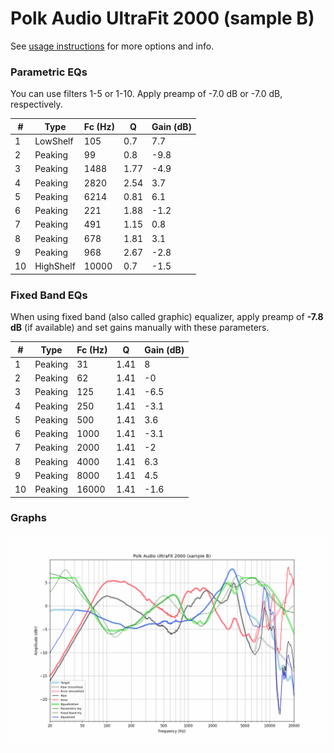 # Polk Audio UltraFit 2000 (sample B)
See [usage instructions](https://github.com/jaakkopasanen/AutoEq#usage) for more options and info.

### Parametric EQs
You can use filters 1-5 or 1-10. Apply preamp of -7.0 dB or -7.0 dB, respectively.

|   # | Type      |   Fc (Hz) |    Q |   Gain (dB) |
|-----|-----------|-----------|------|-------------|
|   1 | LowShelf  |       105 | 0.7  |         7.7 |
|   2 | Peaking   |        99 | 0.8  |        -9.8 |
|   3 | Peaking   |      1488 | 1.77 |        -4.9 |
|   4 | Peaking   |      2820 | 2.54 |         3.7 |
|   5 | Peaking   |      6214 | 0.81 |         6.1 |
|   6 | Peaking   |       221 | 1.88 |        -1.2 |
|   7 | Peaking   |       491 | 1.15 |         0.8 |
|   8 | Peaking   |       678 | 1.81 |         3.1 |
|   9 | Peaking   |       968 | 2.67 |        -2.8 |
|  10 | HighShelf |     10000 | 0.7  |        -1.5 |

### Fixed Band EQs
When using fixed band (also called graphic) equalizer, apply preamp of **-7.8 dB** (if available) and set gains manually with these parameters.

|   # | Type    |   Fc (Hz) |    Q |   Gain (dB) |
|-----|---------|-----------|------|-------------|
|   1 | Peaking |        31 | 1.41 |         8   |
|   2 | Peaking |        62 | 1.41 |        -0   |
|   3 | Peaking |       125 | 1.41 |        -6.5 |
|   4 | Peaking |       250 | 1.41 |        -3.1 |
|   5 | Peaking |       500 | 1.41 |         3.6 |
|   6 | Peaking |      1000 | 1.41 |        -3.1 |
|   7 | Peaking |      2000 | 1.41 |        -2   |
|   8 | Peaking |      4000 | 1.41 |         6.3 |
|   9 | Peaking |      8000 | 1.41 |         4.5 |
|  10 | Peaking |     16000 | 1.41 |        -1.6 |

### Graphs
![](./Polk%20Audio%20UltraFit%202000%20(sample%20B).png)
